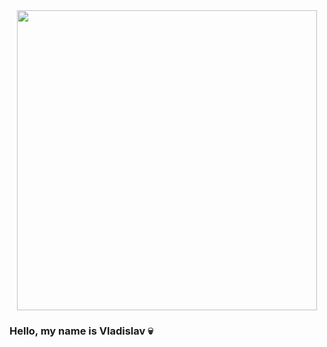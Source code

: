 <div align="center">
  <img src="https://media.giphy.com/media/j3mdQpQ9SKxFOWs9gy/giphy.gif" width="480" height="480" />
</div>

### Hello, my name is Vladislav 💀
<!--
**VladikTI/VladikTI** is a ✨ _special_ ✨ repository because its `README.md` (this file) appears on your GitHub profile.

Here are some ideas to get you started:

- 🔭 I’m currently working on ...
- 🌱 I’m currently learning ...
- 👯 I’m looking to collaborate on ...
- 🤔 I’m looking for help with ...
- 💬 Ask me about ...
- 📫 How to reach me: ...
- 😄 Pronouns: ...
- ⚡ Fun fact: ...
-->
